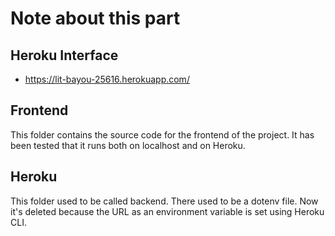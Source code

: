 # Note about this part

## Heroku Interface

* https://lit-bayou-25616.herokuapp.com/


## Frontend

This folder contains the source code for the frontend of the project. It has been tested that it runs both on localhost and on Heroku.

## Heroku

This folder used to be called backend. There used to be a dotenv file. Now it's deleted because the URL as an environment variable is set using Heroku CLI.

